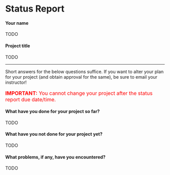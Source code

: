 # Status Report

#### Your name

TODO

#### Project title

TODO

***

Short answers for the below questions suffice. If you want to alter your plan for your project (and obtain approval for the same), be sure to email your instructor!

<p style="font-size: 16px; color:red;"><b>IMPORTANT:</b> You cannot change your project after the status report due date/time.</p>

#### What have you done for your project so far?

TODO

#### What have you not done for your project yet?

TODO

#### What problems, if any, have you encountered?

TODO
